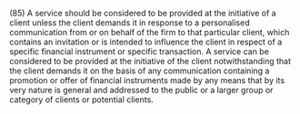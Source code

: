 (85) A service should be considered to be provided at the initiative of a client unless the client demands it in response to a personalised communication from or on behalf of the firm to that particular client, which contains an invitation or is intended to influence the client in respect of a specific financial instrument or specific transaction. A service can be considered to be provided at the initiative of the client notwithstanding that the client demands it on the basis of any communication containing a promotion or offer of financial instruments made by any means that by its very nature is general and addressed to the public or a larger group or category of clients or potential clients.